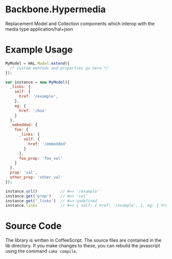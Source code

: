 Backbone.Hypermedia
===================
Replacement Model and Collection components which interop with the media type application/hal+json

Example Usage
============
``` javascript
MyModel = HAL.Model.extend({
  /* custom mehtods and properties go here */
});

var instance = new MyModel({
  _links: {
    self: {
      href: '/example',
    },
    eg: {
      href: '/boo'
    }
  },
  _embedded: {
    foo: {
      _links: {
        self: {
          href: '/embedded'
        }
      },
      foo_prop: 'foo_val'
    }
  },
  prop: 'val',
  other_prop: 'other_val'
});

instance.url()          // #=> '/example'
instance.get('prop')    // #=> 'val'
instance.get('_links')  // #=> undefined
instance.links          // #=> { self: { href: '/example', }, eg: { href: '/boo' } }
```

Source Code
===========
The library is written in CoffeeScript. The source files are contained
in the lib directory. If you make changes to these, you can rebuild the
javascript using the command `cake compile`.
